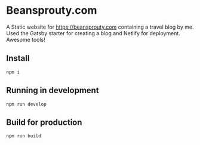 # Beansprouty.com
A Static website for https://beansprouty.com containing a travel blog by me. Used the Gatsby starter for creating a blog and Netlify for deployment. Awesome tools!

## Install
`npm i`

## Running in development
`npm run develop`

## Build for production
`npm run build`
